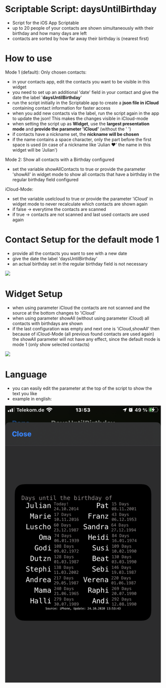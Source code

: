 # Scriptable Script: daysUntilBirthday
- Script for the iOS App Scriptable
- up to 20 people of your contacts are shown simultaneously with their birthday and how many days are left
- contacts are sorted by how far away their birthday is (nearest first)


# How to use
Mode 1 (default): Only chosen contacts:
- in your contacts app, edit the contacts you want to be visible in this widget
- you need to set up an additional 'date' field in your contact and give the date the label '**daysUntilBirthday**'
- run the script initially in the Scriptable app to create a **json file in iCloud** containing contact information for faster access
- when you add new contacts via the label, run the script again in the app to update the json! This makes the changes visible in iCloud-mode
- when setting the script up as **Widget**, use the **largest presentation mode** and **provide the parameter 'iCloud'** (without the ' ')
- if contacts have a nickname set, the **nickname will be chosen**
- if the name contains a space character, only the part before the first space is used (in case of a nickname like 'Julian ❤️' the name in this widget will be 'Julian')

Mode 2: Show all contacts with a Birthday configured
- set the variable showAllContacts to true or provide the parameter 'showAll' in widget mode to show all contacts that have a birthday in the regular birthday field configured

iCloud-Mode:
- set the variable useIcloud to true or provide the parameter 'iCloud' in widget mode to never recalculate which contacts are shown again
- if false -> everytime the contacts are scanned
- if true -> contacts are not scanned and last used contacts are used again


# Contact Setup for the default mode 1
- provide all the contacts you want to see with a new date
- give the date the label 'daysUntilBirthday'
- an actual birthday set in the regular birthday field is not necessary



![](contactSetup.gif)

# Widget Setup
- when using parameter iCloud the contacts are not scanned and the source at the bottom changes to 'iCloud'
- when using parameter showAll (without using parameter iCloud) all contacts with birthdays are shown
- if the last configuration was empty and next one is 'iCloud,showAll' then because of iCloud-Mode (all previous found contacts are used again) the showAll parameter will not have any effect, since the default mode is mode 1 (only show selected contacts)


![](setupWidget.gif)

# Language
- you can easily edit the parameter at the top of the script to show the text you like
- example in english:



![](fullySetupWidget.PNG)